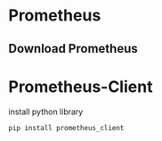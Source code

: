 # Prometheus

## Download Prometheus





# Prometheus-Client

install python library

```python
pip install prometheus_client
```

